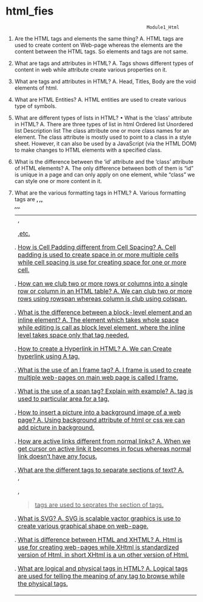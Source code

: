 # html_fies
                                                        Module1_Html


1. Are the HTML tags and elements the same thing?
A. HTML tags are used to create content on Web-page whereas the elements are the content between the HTML tags. So elements and tags are not same.
2. What are tags and attributes in HTML?
A. Tags shows different types of content in web while attribute create various properties on it.
3. What are tags and attributes in HTML?
A. Head, Titles, Body are the void elements of html.
4. What are HTML Entities?
A. HTML entities are used to create various type of symbols.
5. What are different types of lists in HTML? • What is the ‘class’ attribute in HTML?
A. There are three types of list in html
Ordered list
Unordered list
Description list
The class attribute one or more class names for an element.  The class attribute is mostly used to point to a class in a style sheet. However, it can also be used by a JavaScript (via the HTML DOM) to make changes to HTML elements with a specified class. 

6. What is the difference between the ‘id’ attribute and the ‘class’ attribute of HTML elements?
A. The only difference between both of them is “id” is unique in a page and can only apply on one element, while “class” we can style one or more content in it.
7. What are the various formatting tags in HTML?
A. Various formatting tags are <b>, <i>,<u>,<br>,<table>,<tr>,<td>,<p>,etc.
8.  How is Cell Padding different from Cell Spacing?
A. Cell padding is used to create space in or more multiple cells while cell spacing is use for creating space for one or more cell.
9. How can we club two or more rows or columns into a single row or column in an HTML table?
A. We can club two or more rows using rowspan  whereas column is club using colspan.
10. What is the difference between a block-level element and an inline element?
A. The element which takes whole space while editing is call as block level element, where the inline level takes space only that tag needed.
11. How to create a Hyperlink in HTML?
A.  We can Create hyperlink using A tag.
12. What is the use of an I frame tag?
A. I frame is used to create multiple web-pages on main web page is called I frame. 
 13. What is the use of a span tag? Explain with example?
A. <Span> tag is used to particular area for a tag.
14. How to insert a picture into a background image of a web page?
A. Using background attribute of html or css   we can add picture in background.
15. How are active links different from normal links?
A. When we get cursor on active link it becomes in focus whereas normal link doesn’t have any focus.
16. What are the different tags to separate sections of text?
A. <br>,<p>,<blockquote> tags are used to seprates the section of tags.
17. What is SVG?
A. SVG is scalable vactor graphics is use to create various graphical shape on web-page.
18. What is difference between HTML and XHTML? 
A. Html is use for creating web-pages while XHtml is standardized version of Html, in short XHtml is a un other version of Html.
19. What are logical and physical tags in HTML?
A. Logical tags are used for telling the meaning of any tag to browse while the physical tags. 
